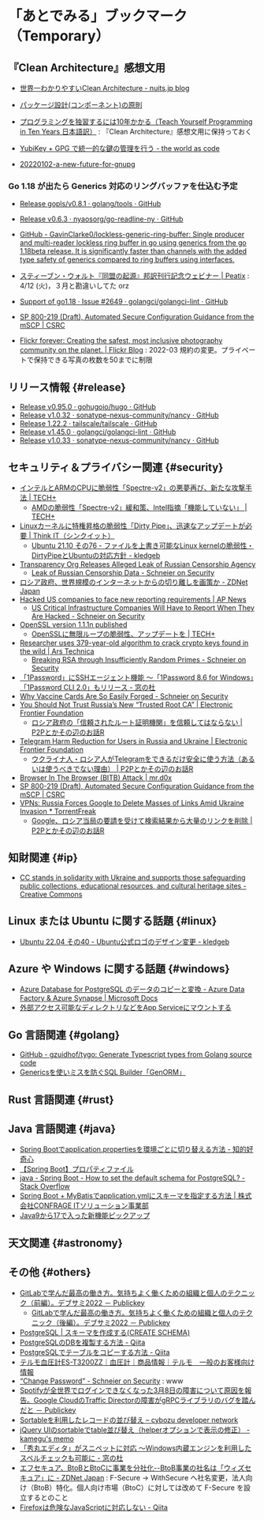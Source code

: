 # 「あとでみる」ブックマーク（Temporary）

## 『Clean Architecture』感想文用

- [世界一わかりやすいClean Architecture - nuits.jp blog](https://www.nuits.jp/entry/easiest-clean-architecture-2019-09)
- [パッケージ設計(コンポーネント)の原則](https://zenn.dev/uesho/articles/c819d53be1d6d9d120e8)
- [プログラミングを独習するには10年かかる（Teach Yourself Programming in Ten Years 日本語訳）](https://www.yamdas.org/column/technique/21-daysj.html) : 『Clean Architecture』感想文用に保持っておく

- [YubiKey + GPG で統一的な鍵の管理を行う - the world as code](https://chroju.dev/blog/yubikey_gpg_with_git_commit_signing_and_ssh)
- [20220102-a-new-future-for-gnupg](https://gnupg.org/blog/20220102-a-new-future-for-gnupg.html)

### Go 1.18 が出たら Generics 対応のリングバッファを仕込む予定

- [Release gopls/v0.8.1 · golang/tools · GitHub](https://github.com/golang/tools/releases/tag/gopls/v0.8.1)
- [Release v0.6.3 · nyaosorg/go-readline-ny · GitHub](https://github.com/nyaosorg/go-readline-ny/releases/tag/v0.6.3)
- [GitHub - GavinClarke0/lockless-generic-ring-buffer: Single producer and multi-reader lockless ring buffer in go using generics from the go 1.18beta release. It is significantly faster than channels with the added type safety of generics compared to ring buffers using interfaces.](https://github.com/GavinClarke0/lockless-generic-ring-buffer)

- [スティーブン・ウォルト『同盟の起源』邦訳刊行記念ウェビナー | Peatix](http://origins-of-alliances20220412.peatix.com) : 4/12 (火)，３月と勘違いしてた orz

- [Support of go1.18 · Issue #2649 · golangci/golangci-lint · GitHub](https://github.com/golangci/golangci-lint/issues/2649#issuecomment-1070528726)
- [SP 800-219 (Draft), Automated Secure Configuration Guidance from the mSCP | CSRC](https://csrc.nist.gov/publications/detail/sp/800-219/draft)
- [Flickr forever: Creating the safest, most inclusive photography community on the planet. | Flickr Blog](https://blog.flickr.net/en/2022/03/17/flickr-forever-2022/) : 2022-03 規約の変更。プライベートで保持できる写真の枚数を50までに制限


## リリース情報 {#release}

- [Release v0.95.0 · gohugoio/hugo · GitHub](https://github.com/gohugoio/hugo/releases/tag/v0.95.0)
- [Release v1.0.32 · sonatype-nexus-community/nancy · GitHub](https://github.com/sonatype-nexus-community/nancy/releases/tag/v1.0.32)
- [Release 1.22.2 · tailscale/tailscale · GitHub](https://github.com/tailscale/tailscale/releases/tag/v1.22.2)
- [Release v1.45.0 · golangci/golangci-lint · GitHub](https://github.com/golangci/golangci-lint/releases/tag/v1.45.0)
- [Release v1.0.33 · sonatype-nexus-community/nancy · GitHub](https://github.com/sonatype-nexus-community/nancy/releases/tag/v1.0.33)

## セキュリティ＆プライバシー関連 {#security}

- [インテルとARMのCPUに脆弱性「Spectre-v2」の悪夢再び、新たな攻撃手法 | TECH+](https://news.mynavi.jp/techplus/article/20220312-2290634/)
  - [AMDの脆弱性「Spectre-v2」緩和策、Intel指摘「機能していない」 | TECH+](https://news.mynavi.jp/techplus/article/20220314-2292726/)
- [Linuxカーネルに特権昇格の脆弱性「Dirty Pipe」、迅速なアップデートが必要 | Think IT（シンクイット）](https://thinkit.co.jp/news/bn/19408)
  - [Ubuntu 21.10 その76 - ファイルを上書き可能なLinux kernelの脆弱性・DirtyPipeとUbuntuの対応方針 - kledgeb](https://kledgeb.blogspot.com/2022/03/ubuntu-2110-76-linux.html)
- [Transparency Org Releases Alleged Leak of Russian Censorship Agency](https://www.vice.com/en/article/xgdmj7/russian-censorship-roskomnadzor-hacked-leak-distributed-denial-of-secrets)
  - [Leak of Russian Censorship Data - Schneier on Security](https://www.schneier.com/blog/archives/2022/03/leak-of-russian-censorship-data.html)
- [ロシア政府、世界規模のインターネットからの切り離しを画策か - ZDNet Japan](https://japan.zdnet.com/article/35184816/)
- [Hacked US companies to face new reporting requirements | AP News](https://apnews.com/article/russia-ukraine-technology-business-congress-gary-peters-c46e063220568b2beb56220ac60f6041)
  - [US Critical Infrastructure Companies Will Have to Report When They Are Hacked - Schneier on Security](https://www.schneier.com/blog/archives/2022/03/us-critical-infrastructure-companies-will-have-to-report-when-they-are-hacked.html)
- [OpenSSL version 1.1.1n published](https://mta.openssl.org/pipermail/openssl-announce/2022-March/000218.html)
  - [OpenSSLに無限ループの脆弱性、アップデートを | TECH+](https://news.mynavi.jp/techplus/article/20220317-2294730/)
- [Researcher uses 379-year-old algorithm to crack crypto keys found in the wild | Ars Technica](https://arstechnica.com/information-technology/2022/03/researcher-uses-600-year-old-algorithm-to-crack-crypto-keys-found-in-the-wild/)
  - [Breaking RSA through Insufficiently Random Primes - Schneier on Security](https://www.schneier.com/blog/archives/2022/03/breaking-rsa-through-insufficiently-random-primes.html)
- [「1Password」にSSHエージェント機能 ～「1Password 8.6 for Windows」「1Password CLI 2.0」もリリース - 窓の杜](https://forest.watch.impress.co.jp/docs/news/1396447.html)
- [Why Vaccine Cards Are So Easily Forged - Schneier on Security](https://www.schneier.com/blog/archives/2022/03/why-vaccine-cards-are-so-easily-forged.html)
- [You Should Not Trust Russia’s New “Trusted Root CA” | Electronic Frontier Foundation](https://www.eff.org/deeplinks/2022/03/you-should-not-trust-russias-new-trusted-root-ca)
  - [ロシア政府の「信頼されたルート証明機関」を信頼してはならない | P2Pとかその辺のお話R](https://p2ptk.org/privacy/3490)
- [Telegram Harm Reduction for Users in Russia and Ukraine | Electronic Frontier Foundation](https://www.eff.org/deeplinks/2022/03/telegram-harm-reduction-users-russia-and-ukraine)
  - [ウクライナ人・ロシア人がTelegramをできるだけ安全に使う方法（あるいは使うべきでない理由） | P2Pとかその辺のお話R](https://p2ptk.org/freedom-of-speech/3472)
- [Browser In The Browser (BITB) Attack | mr.d0x](https://mrd0x.com/browser-in-the-browser-phishing-attack/)
- [SP 800-219 (Draft), Automated Secure Configuration Guidance from the mSCP | CSRC](https://csrc.nist.gov/publications/detail/sp/800-219/draft)
- [VPNs: Russia Forces Google to Delete Masses of Links Amid Ukraine Invasion * TorrentFreak](https://torrentfreak.com/vpns-russia-forces-google-to-delete-masses-of-links-amid-ukraine-invasion-220309/)
  - [Google、ロシア当局の要請を受けて検索結果から大量のリンクを削除 | P2Pとかその辺のお話R](https://p2ptk.org/freedom-of-speech/3482)

## 知財関連 {#ip}

- [CC stands in solidarity with Ukraine and supports those safeguarding public collections, educational resources, and cultural heritage sites - Creative Commons](https://creativecommons.org/2022/03/08/ukraine-safeguarding/)

## Linux または Ubuntu に関する話題 {#linux}

- [Ubuntu 22.04 その40 - Ubuntu公式ロゴのデザイン変更 - kledgeb](https://kledgeb.blogspot.com/2022/03/ubuntu-2204-40-ubuntu.html)

## Azure や Windows に関する話題 {#windows}

- [Azure Database for PostgreSQL のデータのコピーと変換 - Azure Data Factory & Azure Synapse | Microsoft Docs](https://docs.microsoft.com/ja-jp/azure/data-factory/connector-azure-database-for-postgresql)
- [外部アクセス可能なディレクトリなどをApp Serviceにマウントする](https://wagby.com//wdn8/msazure2.html)

## Go 言語関連 {#golang}

- [GitHub - gzuidhof/tygo: Generate Typescript types from Golang source code](https://github.com/gzuidhof/tygo)
- [Genericsを使いミスを防ぐSQL Builder「GenORM」](https://zenn.dev/mazrean/articles/c795c04e4837b4)

## Rust 言語関連 {#rust}


## Java  言語関連 {#java}

- [Spring Bootでapplication.propertiesを環境ごとに切り替える方法 - 知的好奇心](https://intellectual-curiosity.tokyo/2019/04/29/spring-bootでapplication-propertiesを環境ごとに切り替える方法/)
- [【Spring Boot】プロパティファイル](https://b1san-blog.com/post/spring/spring-properties/)
- [java - Spring Boot - How to set the default schema for PostgreSQL? - Stack Overflow](https://stackoverflow.com/questions/30848854/spring-boot-how-to-set-the-default-schema-for-postgresql)
- [Spring Boot + MyBatisでapplication.ymlにスキーマを指定する方法 | 株式会社CONFRAGE ITソリューション事業部](https://confrage.jp/spring-boot-mybatis%e3%81%a7application-yml%e3%81%ab%e3%82%b9%e3%82%ad%e3%83%bc%e3%83%9e%e3%82%92%e6%8c%87%e5%ae%9a%e3%81%99%e3%82%8b%e6%96%b9%e6%b3%95/)
- [Java9から17で入った新機能ピックアップ](https://zenn.dev/onozaty/articles/java9-to-17-new-features)

## 天文関連 {#astronomy}


## その他 {#others}

- [GitLabで学んだ最高の働き方。気持ちよく働くための組織と個人のテクニック（前編）。デブサミ2022 － Publickey](https://www.publickey1.jp/blog/22/gitlab2022.html)
  - [GitLabで学んだ最高の働き方。気持ちよく働くための組織と個人のテクニック（後編）。デブサミ2022 － Publickey](https://www.publickey1.jp/blog/22/gitlab2022_1.html)
- [PostgreSQL | スキーマを作成する(CREATE SCHEMA)](https://www.dbonline.jp/postgresql/schema/index2.html)
- [PostgreSQLのDBを複製する方法 - Qiita](https://qiita.com/tatataiki/items/e6208ab36d35356f1f55)
- [PostgreSQLでテーブルをコピーする方法 - Qiita](https://qiita.com/RagWork/items/f50d028bdb0062108f23)
- [テルモ血圧計ES-T3200ZZ｜血圧計｜商品情報｜テルモ　一般のお客様向け情報](https://www.terumo.co.jp/consumer/products/healthcare/sphygmomanometer/t3200zz.html)
- [“Change Password” - Schneier on Security](https://www.schneier.com/blog/archives/2022/03/change-password.html) : www
- [Spotifyが全世界でログインできなくなった3月8日の障害について原因を報告。Google CloudのTraffic Directorの障害がgRPCライブラリのバグを踏んだと － Publickey](https://www.publickey1.jp/blog/22/spotify38google_cloudtraffic_directorgrpc.html)
- [Sortableを利用したレコードの並び替え – cybozu developer network](https://developer.cybozu.io/hc/ja/articles/203530824)
- [jQuery UIのsortableでtable並び替え（helperオプションで表示の修正） - kamegu's memo](https://kamegu.hateblo.jp/entry/jquery-ui/sortable-table2)
- [「秀丸エディタ」がスニペットに対応 ～Windows内蔵エンジンを利用したスペルチェックも可能に - 窓の杜](https://forest.watch.impress.co.jp/docs/news/1396495.html)
- [エフセキュア、BtoBとBtoCに事業を分社化--BtoB事業の社名は「ウィズセキュア」に - ZDNet Japan](https://japan.zdnet.com/article/35185089/) : F-Secure → WithSecure へ社名変更，法人向け（BtoB）特化。個人向け市場（BtoC）に対しては改めて F-Secure を設立するとのこと
- [Firefoxは危険なJavaScriptに対応しない - Qiita](https://qiita.com/rana_kualu/items/8803f02c72a54f366f2a)

<!-- eof -->
